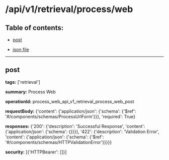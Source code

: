 # /api/v1/retrieval/process/web

## Table of contents:
- [post](#post)

- [json file](./_api_v1_retrieval_process_web.json)

---
<a name="post"></a>
## post

**tags:** ['retrieval']

**summary:** Process Web

**operationId:** process_web_api_v1_retrieval_process_web_post

**requestBody:** {'content': {'application/json': {'schema': {'$ref': '#/components/schemas/ProcessUrlForm'}}}, 'required': True}

**responses:** {'200': {'description': 'Successful Response', 'content': {'application/json': {'schema': {}}}}, '422': {'description': 'Validation Error', 'content': {'application/json': {'schema': {'$ref': '#/components/schemas/HTTPValidationError'}}}}}

**security:** [{'HTTPBearer': []}]

